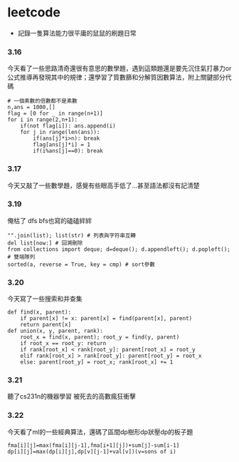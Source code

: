 # leetcode
- 記錄一隻算法能力很平庸的鼠鼠的刷題日常

### 3.16

今天看了一些思路清奇還很有意思的數學題，遇到這類題還是要先沉住氣打暴力or公式推導再發現其中的規律；還學習了質數篩和分解質因數算法，附上關鍵部分代碼
```
# 一個素數的倍數都不是素數
n,ans = 1000,[]
flag = [0 for _ in range(n+1)]
for i in range(2,n+1):
    if(not flag[i]): ans.append(i)
    for j in range(len(ans)):
        if(ans[j]*i>n): break
        flag[ans[j]*i] = 1
        if(i%ans[j]==0): break
```

### 3.17

今天又敲了一些數學題，感覺有些眼高手低了...甚至語法都沒有記清楚

### 3.19

俺枯了 dfs bfs也寫的磕磕絆絆
```
"".join(list); list(str) # 列表與字符串互轉
del list[now:] # 回溯刪除
from collections import deque; d=deque(); d.appendleft(); d.popleft(); # 雙端隊列
sorted(a, reverse = True, key = cmp) # sort參數
```

### 3.20

今天寫了一些搜索和并查集
```
def find(x, parent):
    if parent[x] != x: parent[x] = find(parent[x], parent)
    return parent[x]
def union(x, y, parent, rank):
    root_x = find(x, parent); root_y = find(y, parent)
    if root_x == root_y: return
    if rank[root_x] < rank[root_y]: parent[root_x] = root_y
    elif rank[root_x] > rank[root_y]: parent[root_y] = root_x
    else: parent[root_y] = root_x; rank[root_x] += 1
```

### 3.21

聽了cs231n的機器學習 被死去的高數瘋狂衝擊

### 3.22

今天看了ml的一些經典算法，還碼了區間dp樹形dp狀壓dp的板子題
```
fma[i][j]=max(fma[i][j-1],fma[i+1][j])+sum[j]-sum[i-1]
dp[i][j]=max(dp[i][j],dp[v][j-1]+val[v])(v=sons of i)
```
